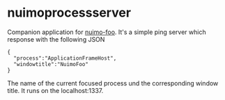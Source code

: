 # nuimoprocessserver

Companion application for [nuimo-foo](https://github.com/mrothenbuecher/nuimo-foo).
It's a simple ping server which response with the following JSON

```
{
  "process":"ApplicationFrameHost",
  "windowtitle":"NuimoFoo"
}

```
The name of the current focused process und the corresponding window title.
It runs on the localhost:1337.
